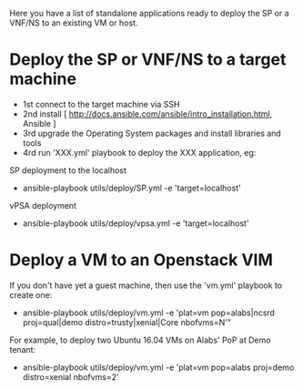 Here you have a list of standalone applications ready to deploy the SP or a VNF/NS to an existing VM or host.


Deploy the SP or VNF/NS to a target machine
===========================================

* 1st connect to the target machine via SSH
* 2nd install [ http://docs.ansible.com/ansible/intro_installation.html, Ansible ] 
* 3rd upgrade the Operating System packages and install libraries and tools
* 4rd run 'XXX.yml' playbook to deploy the XXX application, eg:

SP deployment to the localhost
* ansible-playbook utils/deploy/SP.yml -e 'target=localhost'

vPSA deployment 
* ansible-playbook utils/deploy/vpsa.yml -e 'target=localhost'


Deploy a VM to an Openstack VIM
===============================
If you don't have yet a guest machine, then use the 'vm.yml' playbook to create one:

* ansible-playbook utils/deploy/vm.yml -e 'plat=vm pop=alabs|ncsrd proj=qual|demo distro=trusty|xenial|Core nbofvms=N'"

For example, to deploy two Ubuntu 16.04 VMs on Alabs' PoP at Demo tenant:

* ansible-playbook utils/deploy/vm.yml -e 'plat=vm pop=alabs proj=demo distro=xenial nbofvms=2'

